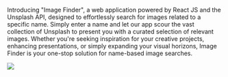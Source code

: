 Introducing "Image Finder", a web application powered by React JS and the Unsplash API, designed to effortlessly search for images related to a specific name. Simply enter a name and let our app scour the vast collection of Unsplash to present you with a curated selection of relevant images. Whether you're seeking inspiration for your creative projects, enhancing presentations, or simply expanding your visual horizons, Image Finder is your one-stop solution for name-based image searches.

<img src="./src/assets/unplash_api.png">
